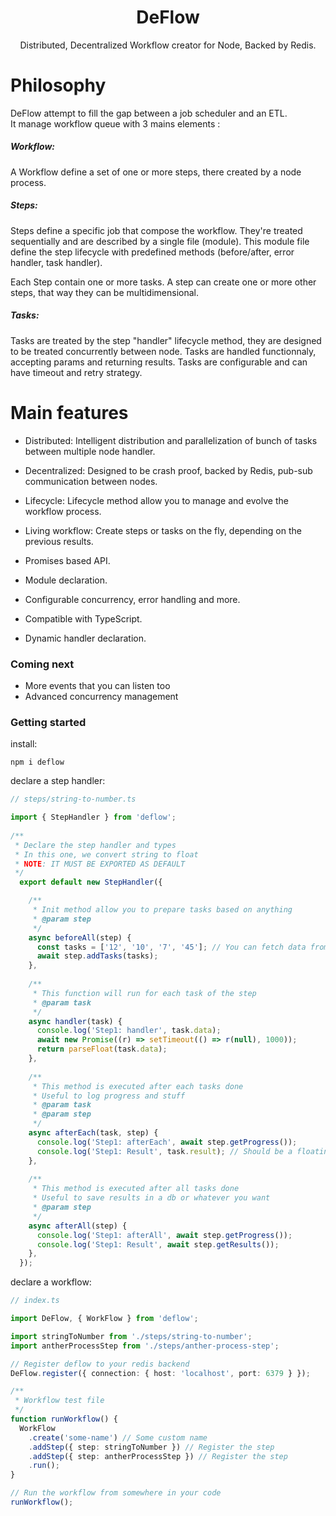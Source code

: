 <h1 align="center">DeFlow</h1>
<p align="center">Distributed, Decentralized Workflow creator for Node, Backed by Redis.</p>

# Philosophy 
DeFlow attempt to fill the gap between a job scheduler and an ETL.  
It manage workflow queue with 3 mains elements : 

##### Workflow:
A Workflow define a set of one or more steps, there created by a node process.

##### Steps:
Steps define a specific job that compose the workflow.
They're treated sequentially and are described by a single file (module).
This module file define the step lifecycle with predefined methods (before/after, error handler, task handler).

Each Step contain one or more tasks. 
A step can create one or more other steps, that way they can be multidimensional. 

##### Tasks:
Tasks are treated by the step "handler" lifecycle method, they are designed to be treated concurrently between node.
Tasks are handled functionnaly, accepting params and returning results. 
Tasks are configurable and can have timeout and retry strategy.

# Main features
- Distributed: Intelligent distribution and parallelization of bunch of tasks between multiple node handler.
- Decentralized: Designed to be crash proof, backed by Redis, pub-sub communication between nodes.
- Lifecycle: Lifecycle method allow you to manage and evolve the workflow process. 
- Living workflow: Create steps or tasks on the fly, depending on the previous results. 

- Promises based API.
- Module declaration.
- Configurable concurrency, error handling and more.
- Compatible with TypeScript.
- Dynamic handler declaration.

### Coming next
- More events that you can listen too
- Advanced concurrency management

### Getting started

install:
```
npm i deflow
```

declare a step handler:
```typescript
// steps/string-to-number.ts 

import { StepHandler } from 'deflow';
  
/**
 * Declare the step handler and types
 * In this one, we convert string to float
 * NOTE: IT MUST BE EXPORTED AS DEFAULT
 */
  export default new StepHandler({

    /**
     * Init method allow you to prepare tasks based on anything
     * @param step
     */
    async beforeAll(step) {
      const tasks = ['12', '10', '7', '45']; // You can fetch data from external souce or db
      await step.addTasks(tasks);
    },
  
    /**
     * This function will run for each task of the step
     * @param task
     */
    async handler(task) {
      console.log('Step1: handler', task.data);
      await new Promise((r) => setTimeout(() => r(null), 1000));
      return parseFloat(task.data);
    },
  
    /**
     * This method is executed after each tasks done
     * Useful to log progress and stuff
     * @param task
     * @param step
     */
    async afterEach(task, step) {
      console.log('Step1: afterEach', await step.getProgress());
      console.log('Step1: Result', task.result); // Should be a floating number
    },
  
    /**
     * This method is executed after all tasks done
     * Useful to save results in a db or whatever you want
     * @param step
     */
    async afterAll(step) {
      console.log('Step1: afterAll', await step.getProgress());
      console.log('Step1: Result', await step.getResults());
    },
  });
```

declare a workflow:
```typescript
// index.ts 

import DeFlow, { WorkFlow } from 'deflow';

import stringToNumber from './steps/string-to-number';
import antherProcessStep from './steps/anther-process-step';

// Register deflow to your redis backend  
DeFlow.register({ connection: { host: 'localhost', port: 6379 } });

/**
 * Workflow test file
 */
function runWorkflow() {
  WorkFlow
    .create('some-name') // Some custom name 
    .addStep({ step: stringToNumber }) // Register the step
    .addStep({ step: antherProcessStep }) // Register the step
    .run();
}

// Run the workflow from somewhere in your code 
runWorkflow();
```
